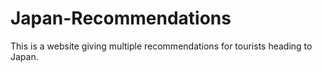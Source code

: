 # Japan-Recommendations
This is a website giving multiple recommendations for tourists heading to Japan.
